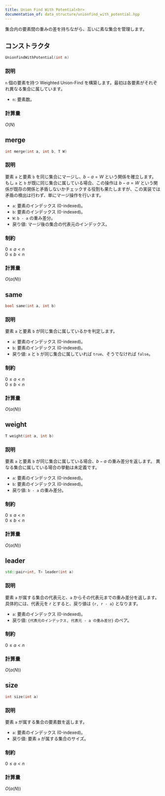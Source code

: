 ```yaml
---
title: Union Find With Potential<br>
documentation_of: data_structure/unionfind_with_potential.hpp
---
```

集合内の要素間の重みの差を持ちながら、互いに素な集合を管理します。

## コンストラクタ

```cpp
UnionfindWithPotential(int n)
```

### 説明

`n` 個の要素を持つ Weighted Union-Find を構築します。最初は各要素がそれぞれ異なる集合に属しています。

- `n`: 要素数。

### 計算量

$O(N)$

## merge

```cpp
int merge(int a, int b, T W)
```

### 説明

要素 `a` と要素 `b` を同じ集合にマージし、$b - a = W$ という関係を確立します。
もし `a` と `b` が既に同じ集合に属している場合、この操作は $b - a = W$ という関係が既存の関係と矛盾しないかチェックする役割も果たしますが、この実装では矛盾の検出は行わず、単にマージ操作を行います。

- `a`: 要素のインデックス (0-indexed)。
- `b`: 要素のインデックス (0-indexed)。
- `W`: `b - a` の重み差分。
- 戻り値: マージ後の集合の代表元のインデックス。

### 制約

$0 \le a < n$ <br>
$0 \le b < n$

### 計算量

$O(\alpha(N))$

## same

```cpp
bool same(int a, int b)
```

### 説明

要素 `a` と要素 `b` が同じ集合に属しているかを判定します。

- `a`: 要素のインデックス (0-indexed)。
- `b`: 要素のインデックス (0-indexed)。
- 戻り値: `a` と `b` が同じ集合に属していれば `true`、そうでなければ `false`。

### 制約

$0 \le a < n$ <br>
$0 \le b < n$

### 計算量

$O(\alpha(N))$

## weight

```cpp
T weight(int a, int b)
```

### 説明

要素 `a` と要素 `b` が同じ集合に属している場合、$b - a$ の重み差分を返します。
異なる集合に属している場合の挙動は未定義です。

- `a`: 要素のインデックス (0-indexed)。
- `b`: 要素のインデックス (0-indexed)。
- 戻り値: `b - a` の重み差分。

### 制約

$0 \le a < n$ <br>
$0 \le b < n$

### 計算量

$O(\alpha(N))$

## leader

```cpp
std::pair<int, T> leader(int a)
```

### 説明

要素 `a` が属する集合の代表元と、`a` からその代表元までの重み差分を返します。
具体的には、代表元を $r$ とすると、戻り値は `{r, r - a}` となります。

- `a`: 要素のインデックス (0-indexed)。
- 戻り値: `{代表元のインデックス, 代表元 - a の重み差分}` のペア。

### 制約

$0 \le a < n$

### 計算量

$O(\alpha(N))$

## size

```cpp
int size(int a)
```

### 説明

要素 `a` が属する集合の要素数を返します。

- `a`: 要素のインデックス (0-indexed)。
- 戻り値: 要素 `a` が属する集合のサイズ。

### 制約

$0 \le a < n$

### 計算量

$O(\alpha(N))$
